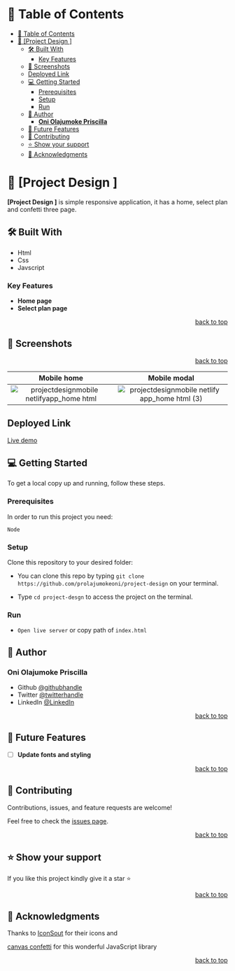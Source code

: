<a name="readme-top"></a>

# 📗 Table of Contents

- [📗 Table of Contents](#-table-of-contents)
- [📖 \[Project Design \] ](#-project-design--)
	- [🛠 Built With ](#-built-with-)
		- [Key Features ](#key-features-)
	- [🎥 Screenshots ](#-screenshots-)
	- [Deployed Link ](#deployed-link-)
	- [💻 Getting Started ](#-getting-started-)
		- [Prerequisites](#prerequisites)
		- [Setup](#setup)
		- [Run](#run)
	- [👥 Author ](#-author-)
		- [**Oni Olajumoke Priscilla**](#oni-olajumoke-priscilla)
	- [🔭 Future Features ](#-future-features-)
	- [🤝 Contributing ](#-contributing-)
	- [⭐️ Show your support ](#️-show-your-support-)
	- [🙏 Acknowledgments ](#-acknowledgments-)

<!-- PROJECT DESCRIPTION -->

# 📖 [Project Design ] <a name="about-project"></a>
 
**[Project Design ]** is simple responsive application, it has a home, select plan and confetti three page.
## 🛠 Built With <a name="built-with"></a>

- Html
- Css
- Javscript



<!-- Features -->

### Key Features <a name="key-features"></a>
 

- **Home page** 
- **Select plan page** 

<p align="right"><a href="#readme-top">back to top</a></p>
 
 
  
## 🎥 Screenshots <a name="screenshot"></a>
<p align="right"><a href="#readme-top">back to top</a></p>


Mobile home          |  Mobile modal    
:-------------------------:|:-------------------------:
![projectdesignmobile netlifyapp_home html](https://github.com/prolajumokeoni/dog-api/assets/69638013/0612c22e-1d38-423d-b34a-d0026b6924c7)  |  ![projectdesignmobile netlify app_home html (3)](https://github.com/prolajumokeoni/dog-api/assets/69638013/9c358c47-8397-47a1-adb3-33baf7eaa5f9)

## Deployed Link <a name="Live Demo"></a>

[Live demo](https://projectdesignmobile.netlify.app/)


<!-- GETTING STARTED -->

## 💻 Getting Started <a name="getting-started"></a>
 

To get a local copy up and running, follow these steps.

### Prerequisites

In order to run this project you need:

`Node` 

### Setup

Clone this repository to your desired folder:

- You can clone this repo by typing `git clone https://github.com/prolajumokeoni/project-design` on your terminal.

- Type `cd project-desgn` to access the project on the terminal.

### Run



- `Open live server` or copy path of `index.html` 
 
 

 

## 👥 Author <a name="authors"></a>
 

### **Oni Olajumoke Priscilla**

- Github [@githubhandle](https://github.com/prolajumokeoni)
- Twitter [@twitterhandle](https://twitter.com/prolajumokeoni)
- LinkedIn [@LinkedIn](https://www.linkedin.com/in/prolajumokeoni)

<p align="right"><a href="#readme-top">back to top</a></p>

<!-- FUTURE FEATURES -->

## 🔭 Future Features <a name="future-features"></a>
 

- [ ] **Update fonts and styling**

<p align="right"><a href="#readme-top">back to top</a></p>

<!-- CONTRIBUTING -->

## 🤝 Contributing <a name="contributing"></a>

Contributions, issues, and feature requests are welcome!

Feel free to check the [issues page](../../issues/).

<p align="right"><a href="#readme-top">back to top</a></p>

<!-- SUPPORT -->

## ⭐️ Show your support <a name="support"></a> 

If you like this project kindly give it a star ⭐️

<p align="right"><a href="#readme-top">back to top</a></p>

<!-- ACKNOWLEDGEMENTS -->

## 🙏 Acknowledgments <a name="acknowledgements"></a>
 
 Thanks to [ IconSout](https://iconscout.com/unicons/explore/line?redirect=%2Funicons%2Fexplore%2Fline%3Fcolor%3D%2525236563FF%26name%3Darrow-left) for their icons and 
 
  [canvas confetti](https://github.com/catdad/canvas-confetti) for this wonderful JavaScript library

<p align="right"><a href="#readme-top">back to top</a></p>

 